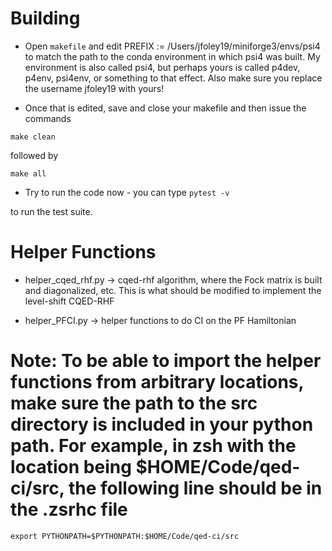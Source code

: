 # Building 
- Open `makefile` and edit PREFIX := /Users/jfoley19/miniforge3/envs/psi4 to match the path to the conda environment in which psi4 was built.  My environment is also called psi4, but perhaps yours is called p4dev, p4env, psi4env, or something to that effect.  Also make sure you replace the username jfoley19 with yours!

- Once that is edited, save and close your makefile and then issue the commands

`make clean`

followed by

`make all`

- Try to run the code now - you can type 
`pytest -v`

to run the test suite.  

# Helper Functions

- helper_cqed_rhf.py -> cqed-rhf algorithm, where the Fock matrix is built and diagonalized, etc.  This is what should be modified to implement the level-shift CQED-RHF

- helper_PFCI.py -> helper functions to do CI on the PF Hamiltonian

# Note: To be able to import the helper functions from arbitrary locations, make sure the path to the src directory is included in your python path.  For example, in zsh with the location being $HOME/Code/qed-ci/src, the following line should be in the .zsrhc file

`export PYTHONPATH=$PYTHONPATH:$HOME/Code/qed-ci/src`

